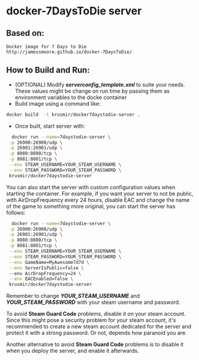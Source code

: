# docker-7DaysToDie server

## Based on:
    Docker image for 7 Days to Die
    http://jamessmoore.github.io/docker-7DaysToDie/
    
## How to Build and Run:
  * (OPTIONAL) Modify _**serverconfig_template.xml**_ to suite your needs.  These values might be change on run time by passing them as environment variables to the docke container
  * Build image using a command like: 

```bash
docker build  -t krusmir/docker7daystodie-server .
```
  * Once built, start server with:

```bash
  docker run --name=7daystodie-server \
 -p 26900:26900/udp \
 -p 26901:26901/udp \
 -p 8080:8080/tcp \
 -p 8081:8081/tcp \
 --env STEAM_USERNAME=YOUR_STEAM_USERNAME \
 --env STEAM_PASSWORD=YOUR_STEAM_PASSWORD \
 krusmir/docker7daystodie-server
 ```
You can also start the server with custom configuration values when starting the container.  For example, if you want your server to not be public, with AirDropFrequency every 24 hours, disable EAC and change the name of the game to something more original, you can start the server has follows:

```bash
  docker run --name=7daystodie-server \
 -p 26900:26900/udp \
 -p 26901:26901/udp \
 -p 8080:8080/tcp \
 -p 8081:8081/tcp \
 --env STEAM_USERNAME=YOUR_STEAM_USERNAME \
 --env STEAM_PASSWORD=YOUR_STEAM_PASSWORD \
 --env GameName=MyAwesome7d7d \
 --env ServerIsPublic=false \ 
 --env AirDropFrequency=24 \
 --env EACEnabled=false \
 krusmir/docker7daystodie-server
 ```

Remember to change _**YOUR_STEAM_USERNAME**_ and _**YOUR_STEAM_PASSWORD**_ with your steam username and password.  
 
To avoid **Steam Guard Code** problems, disable it on your steam account.  Since this might pose a security problem for your steam account, it's recommended to create a new steam account dedicated for the server and protect it with a strong password.  Or not, depends how paranoid you are. 

Another alternative to avoid **Steam Guard Code** problems is to disable it when you deploy the server, and enable it afterwards.
 
